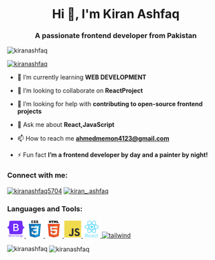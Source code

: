 <h1 align="center">Hi 👋, I'm Kiran Ashfaq</h1>
<h3 align="center">A passionate frontend developer from Pakistan</h3>

<p align="left"> <img src="https://komarev.com/ghpvc/?username=kiranashfaq&label=Profile%20views&color=0e75b6&style=flat" alt="kiranashfaq" /> </p>

<p align="left"> <a href="https://github.com/ryo-ma/github-profile-trophy"><img src="https://github-profile-trophy.vercel.app/?username=kiranashfaq" alt="kiranashfaq" /></a> </p>

- 🌱 I’m currently learning **WEB DEVELOPMENT**

- 👯 I’m looking to collaborate on **ReactProject**

- 🤝 I’m looking for help with **contributing to open-source frontend projects**

- 💬 Ask me about **React,JavaScript**

- 📫 How to reach me **ahmedmemon4123@gmail.com**

- ⚡ Fun fact **I’m a frontend developer by day and a painter by night!**

<h3 align="left">Connect with me:</h3>
<p align="left">
<a href="https://twitter.com/kiranashfaq5704" target="blank"><img align="center" src="https://raw.githubusercontent.com/rahuldkjain/github-profile-readme-generator/master/src/images/icons/Social/twitter.svg" alt="kiranashfaq5704" height="30" width="40" /></a>
<a href="https://instagram.com/kiran_.ashfaq" target="blank"><img align="center" src="https://raw.githubusercontent.com/rahuldkjain/github-profile-readme-generator/master/src/images/icons/Social/instagram.svg" alt="kiran_.ashfaq" height="30" width="40" /></a>
</p>

<h3 align="left">Languages and Tools:</h3>
<p align="left"> <a href="https://getbootstrap.com" target="_blank" rel="noreferrer"> <img src="https://raw.githubusercontent.com/devicons/devicon/master/icons/bootstrap/bootstrap-plain-wordmark.svg" alt="bootstrap" width="40" height="40"/> </a> <a href="https://www.w3schools.com/css/" target="_blank" rel="noreferrer"> <img src="https://raw.githubusercontent.com/devicons/devicon/master/icons/css3/css3-original-wordmark.svg" alt="css3" width="40" height="40"/> </a> <a href="https://www.w3.org/html/" target="_blank" rel="noreferrer"> <img src="https://raw.githubusercontent.com/devicons/devicon/master/icons/html5/html5-original-wordmark.svg" alt="html5" width="40" height="40"/> </a> <a href="https://developer.mozilla.org/en-US/docs/Web/JavaScript" target="_blank" rel="noreferrer"> <img src="https://raw.githubusercontent.com/devicons/devicon/master/icons/javascript/javascript-original.svg" alt="javascript" width="40" height="40"/> </a> <a href="https://reactjs.org/" target="_blank" rel="noreferrer"> <img src="https://raw.githubusercontent.com/devicons/devicon/master/icons/react/react-original-wordmark.svg" alt="react" width="40" height="40"/> </a> <a href="https://tailwindcss.com/" target="_blank" rel="noreferrer"> <img src="https://www.vectorlogo.zone/logos/tailwindcss/tailwindcss-icon.svg" alt="tailwind" width="40" height="40"/> </a> </p>

<p><img align="left" src="https://github-readme-stats.vercel.app/api/top-langs?username=kiranashfaq&show_icons=true&locale=en&layout=compact" alt="kiranashfaq" /></p>

<p>&nbsp;<img align="center" src="https://github-readme-stats.vercel.app/api?username=kiranashfaq&show_icons=true&locale=en" alt="kiranashfaq" /></p>


